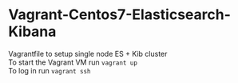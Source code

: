 # Vagrant-Centos7-Elasticsearch-Kibana
Vagrantfile to setup single node ES + Kib cluster  
To start the Vagrant VM run <code>vagrant up</code>  
To log in run <code>vagrant ssh</code>  
